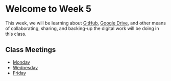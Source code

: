 # Welcome to Week 5

This week, we will be learning about [GitHub](https://github.com), [Google Drive](https://drive.google.tamu.edu), and other means of collaborating, sharing, and backing-up the digital work will be doing in this class.

## Class Meetings

* [Monday](day13.md)
* [Wednesday](day14.md)
* [Friday](day15.md)
